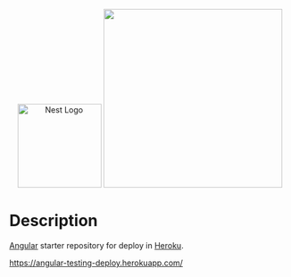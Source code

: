 <p align="center">
  <img src="https://upload.wikimedia.org/wikipedia/commons/thumb/c/cf/Angular_full_color_logo.svg/250px-Angular_full_color_logo.svg.png" width="150" alt="Nest Logo" />

  <img width="320" src="https://blog.4linux.com.br/wp-content/uploads/2018/01/Heroku.png">
</p>


# Description

[Angular](https://angular.io/start) starter repository for deploy in [Heroku](https://www.heroku.com).


https://angular-testing-deploy.herokuapp.com/
